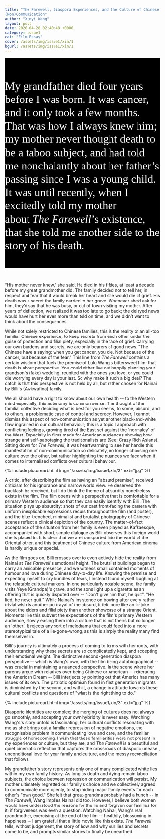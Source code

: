 ```yaml
---
title: "The Farewell, Diaspora Experiences, and the Culture of Chinese
(Non)Communication"
author: "Xinyi Wang"
layout: post
date: 2020-04-28 02:40:48 +0000
category: issue1
cat: "Film Essay"
cover: /assets/img/issue1/xin/1
bgurl: /assets/img/issue1/xin/1
---
```


<div class="text" style="background-color: black;padding-top: 35px;padding-bottom: 15px;">
            <p class="first" style="font-family: 'Eldorado Text', serif; font-size: 36px; line-height: 1.2; color: white;">My grandfather died four years before I was born. It was cancer, and it only took a few months. That was how I always knew him; my mother never thought death to be a taboo subject, and had told me nonchalantly about her father’s passing since
                I was a young child. It was until recently, when I excitedly told my mother about&nbsp;<em>The Farewell</em>’s existence, that she told me another side to the story of his death.&nbsp;<br></p>
        </div>
		

<p id="first-paragraph" style="padding-top: 2rem;">“His mother never knew,” she said. He died in his fifties, at least a decade before my great grandmother did. The family decided not to tell her, in respect and fear that it would break her heart and she would die of grief. His death was a
                secret the family carried to her grave. Whenever she’d ask for him, they’d say that he was busy, or out of town visiting my mother. After years of deflection, we realized it was too late to go back; the delayed news would have hurt her
                even more than told on time, and we didn’t want to&nbsp; think about the consequences. <br></p>

While not solely restricted to Chinese families, this is the reality of
an all-too familiar Chinese experience; to keep secrets from each other
under the guise of protection and filial piety, especially in the face
of grief. Carrying our own burdens and secrets, we are only bearers of
good news. "The Chinese have a saying: when you get cancer, you die. Not
because of the cancer, but because of the fear." This line from *The
Farewell* contains a certain wisdom that fuels the premise of Lulu
Wang's bittersweet film: that death is about perspective. You could
either live out happily planning your grandson's (fake) wedding,
reunited with the ones you love, or you could die worrying every day is
your last. So why make it such a big deal? The catch is that this
perspective is not held by all, but rather chosen for Nainai by Billi's
(Awkwafina) family.

We all should have a right to know about our own health -- to the
Western mind especially, this autonomy is common sense. The thought of
the familial collective deciding what is best for you seems, to some,
absurd, and to others, a problematic case of control and secrecy.
However, I cannot dismiss this aspect of non-communication as yet
another black-and-white flaw ingrained in our cultural behaviour; this
is a topic I approach with conflicting feelings, growing tired of the
East set against the 'normalcy' of the West. Especially in films made
for American audiences showing how strange and self-sabotaging the
traditionalists are (See: Crazy Rich Asians). Sitting down for *The
Farewell*, it was heartwarming to see her handle this manifestation of
non-communication so delicately, no longer choosing one culture over the
other, but rather highlighting the nuances we face when it comes to
internalised conflicts over cultural behaviour.

{% include pictureart.html img="/assets/img/issue1/xin/2" ext="jpg" %}

A critic, after describing the film as having an "absurd premise",
received criticism for his ignorance and narrow world view. He deserved
the backlash he received, but I do think the theme of absurdity
nonetheless exists in the film. The film opens with a perspective that
is comfortable for a primary Western audience so that they can easily
identify with Billi. The situation plays up absurdity: shots of our cast
front-facing the camera with uniform inexplicable expressions recurs
throughout the film (and poster), and the blue-trenched, minimalist and
brutalist photography of Chinese scenes reflect a clinical depiction of
the country. The matter-of-fact acceptance of the situation from her
family is even played as Kafkaesque, accompanied with short, simple
dialogue as Billi observes this foreign world she is placed in. It is
clear that we are transported into the world of the Oriental other, and
this treatment of Chinese culture from American cinema is hardly unique
or special.

As the film goes on, Billi crosses over to even actively hide the
reality from Nainai at *The Farewell*'s emotional height. The brutalist
buildings began to carry an amicable presence, and we witness small
contained moments of humour and love during Chinese day-to-day life.
Knowing the premise and expecting myself to cry bundles of tears, I
instead found myself laughing at the relatable cultural markers. In one
particularly notable scene, the family visits Yeye (Grandpa)'s grave,
and the sons light up a cigarette as an offering that is quickly
disputed over -- "Don't give him that, he quit". "He lied, he never
quit." While Nainai's insistence on bowing after every rather trivial
wish is another portrayal of the absurd, it felt more like an in-joke
about the elders and filial piety than another showcase of a strange
Orient. Moments like this subvert the expectations of the film's primary
Western audience, slowly easing them into a culture that is not theirs
but no longer an 'other'. It rejects any sort of melodrama that could
feed into a more stereotypical tale of a lie-gone-wrong, as this is
simply the reality many find themselves in.

Billi's journey is ultimately a process of coming to terms with her
roots, with understanding why these secrets are so complicatedly kept,
and accepting their emotional weight. The distinctive second-generation
diaspora perspective -- which is Wang's own, with the film being
autobiographical -- was crucial in maintaining a nuanced perspective. In
the scene where her parents argue with relatives over being Chinese or
American -- reiterating the American Dream -- Billi interjects by
pointing out that America has many issues of its own. The patriotic
optimism found in first generation migrants is diminished by the second,
and with it, a change in attitude towards these cultural conflicts and
questions of "what is the right thing to do."

{% include pictureart.html img="/assets/img/issue1/xin/3" ext="jpg" %}

Diasporic identities are complex; the merging of cultures does not
always go smoothly, and accepting your own hybridity is never easy.
Watching Wang's's story unfold is fascinating, her cultural conflicts
resonating with me as she brings out a familiar repression of negative
emotions, the recognisable problem in communicating love and care, and
the familiar struggle of homecoming. I wish that these familiarities
were not present in my experiences or culture, but they are, and *The
Farewell* is a beautiful and quiet cinematic reflection that captures
the crossroads of diasporic unease , unconditional love for your family
and culture, and the messy reconciliation that follows.

My grandfather's story represents only one of many complicated white
lies within my own family history. As long as death and dying remain
taboo subjects, the choice between repression or communication will
persist. My mother ultimately regretted our family's choice and we
collectively agreed to communicate more openly, to stop hiding major
family events for each other's "own good." She felt that great-grandma
probably had a hunch -- in *The Farewell*, Wang implies Nainai did too.
However, I believe both women would have understood the reasons for the
lie and forgiven our families for it; if forgiveness was even a
question. Watching Nainai, Wang's real grandmother, exercising at the
end of the film -- healthily, blossoming in happiness -- I am grateful
that a little movie like this exists. *The Farewell* tells, without
judgement, the story of how and why our lies and secrets come to be, and
prompts similar stories to finally be unearthed.
